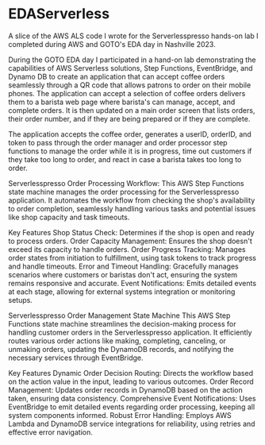 # EDAServerless
A slice of the AWS ALS code I wrote for the Serverlesspresso hands-on lab I completed during AWS and GOTO's EDA day in Nashville 2023.

During the GOTO EDA day I participated in a hand-on lab demonstrating the capabilities of AWS Serverless solutions, Step Functions, EventBridge, and Dynamo DB to create an application that can accept coffee orders seamlessly through a QR code that allows patrons to order on their mobile phones. The application can accept a selection of coffee orders delivers them to a barista web page where barista's can manage, accept, and complete orders. It is then updated on a main order screen that lists orders, their order number, and if they are being prepared or if they are complete.

The application accepts the coffee order, generates a userID, orderID, and token to pass through the order manager and order processor step functions to manage the order while it is in progress, time out customers if they take too long to order, and react in case a barista takes too long to order.

Serverlesspresso Order Processing Workflow:
This AWS Step Functions state machine manages the order processing for the Serverlesspresso application. It automates the workflow from checking the shop's availability to order completion, seamlessly handling various tasks and potential issues like shop capacity and task timeouts.

Key Features
Shop Status Check: Determines if the shop is open and ready to process orders.
Order Capacity Management: Ensures the shop doesn't exceed its capacity to handle orders.
Order Progress Tracking: Manages order states from initiation to fulfillment, using task tokens to track progress and handle timeouts.
Error and Timeout Handling: Gracefully manages scenarios where customers or baristas don't act, ensuring the system remains responsive and accurate.
Event Notifications: Emits detailed events at each stage, allowing for external systems integration or monitoring setups.

Serverlesspresso Order Management State Machine
This AWS Step Functions state machine streamlines the decision-making process for handling customer orders in the Serverlesspresso application. It efficiently routes various order actions like making, completing, canceling, or unmaking orders, updating the DynamoDB records, and notifying the necessary services through EventBridge.

Key Features
Dynamic Order Decision Routing: Directs the workflow based on the action value in the input, leading to various outcomes.
Order Record Management: Updates order records in DynamoDB based on the action taken, ensuring data consistency.
Comprehensive Event Notifications: Uses EventBridge to emit detailed events regarding order processing, keeping all system components informed.
Robust Error Handling: Employs AWS Lambda and DynamoDB service integrations for reliability, using retries and effective error navigation.

